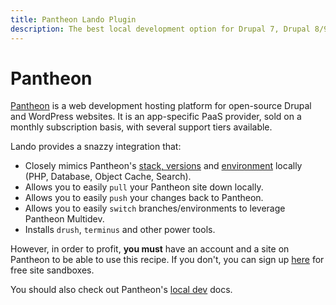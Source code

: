 ```yaml
---
title: Pantheon Lando Plugin
description: The best local development option for Drupal 7, Drupal 8/9 or WordPress sites running on Pantheon. Get Terminus and all the usual power tools plus awesome workflow automation.
---
```


# Pantheon

[Pantheon](https://pantheon.io) is a web development hosting platform for open-source Drupal and WordPress websites. It is an app-specific PaaS provider, sold on a monthly subscription basis, with several support tiers available.

Lando provides a snazzy integration that:

* Closely mimics Pantheon's [stack, versions](https://docs.pantheon.io/platform/) and [environment](https://docs.pantheon.io/read-environment-config/) locally (PHP, Database, Object Cache, Search).
* Allows you to easily `pull` your Pantheon site down locally.
* Allows you to easily `push` your changes back to Pantheon.
* Allows you to easily `switch` branches/environments to leverage Pantheon Multidev.
* Installs `drush`, `terminus` and other power tools.

However, in order to profit, **you must** have an account and a site on Pantheon to be able to use this recipe. If you don't, you can sign up [here](https://pantheon.io/register) for free site sandboxes.

You should also check out Pantheon's [local dev](https://docs.pantheon.io/guides/local-development/) docs.
